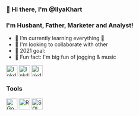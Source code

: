 ### 👋 Hi there, I'm @IlyaKhart

### I'm Husbant, Father, Marketer and Analyst!

- 👀 I’m currently learning everything 🤣
- 🔭 I'm looking to collaborate with other
- 🎯 2021 goal: 
- 🍭 Fun fact: I'm big fun of jogging & music


[<img alt="lnkdin" width="30px" align="center" src="https://cdn-icons-png.flaticon.com/512/174/174857.png" />](https://www.linkedin.com/in/ilya-khart-711047176/)
[<img alt="lnkdin" width="30px" align="center" src="https://cdn-icons-png.flaticon.com/512/1409/1409937.png" />](https://twitter.com/IlyaKhart)
[<img alt="lnkdin" width="30px" align="center" src="https://cdn-icons-png.flaticon.com/128/1409/1409938.png" />](https://www.reddit.com/user/Clear_Structure_)


### Tools

<img alt="Google Console" width="30px" align="center" src="https://cdn-icons-png.flaticon.com/128/873/873117.png" />
<img alt="R" width="30px" align="center" src="https://cdn-icons-png.flaticon.com/128/2103/2103665.png" />
<img alt="SQL" width="30px" align="center" src="https://img-premium.flaticon.com/png/128/4248/premium/4248443.png?token=exp=1633191470~hmac=3c3a877e3dbb30ec44cd2e922fe3a751" />

<!---
IlyaKhart/IlyaKhart is a ✨ special ✨ repository because its `README.md` (this file) appears on your GitHub profile.
You can click the Preview link to take a look at your changes.
--->
